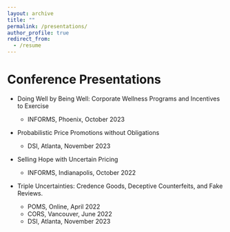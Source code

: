 ```yaml
---
layout: archive
title: ""
permalink: /presentations/
author_profile: true
redirect_from:
  - /resume
---
```




Conference Presentations
======
* Doing Well by Being Well: Corporate Wellness Programs and Incentives to Exercise
   - INFORMS, Phoenix, October 2023 
 

* Probabilistic Price Promotions without Obligations
  - DSI, Atlanta, November 2023 


* Selling Hope with Uncertain Pricing
  - INFORMS, Indianapolis, October 2022 

* Triple Uncertainties: Credence Goods, Deceptive Counterfeits, and Fake Reviews.
  - POMS, Online, April 2022 
  - CORS, Vancouver, June 2022 
  - DSI, Atlanta, November 2023 




    

